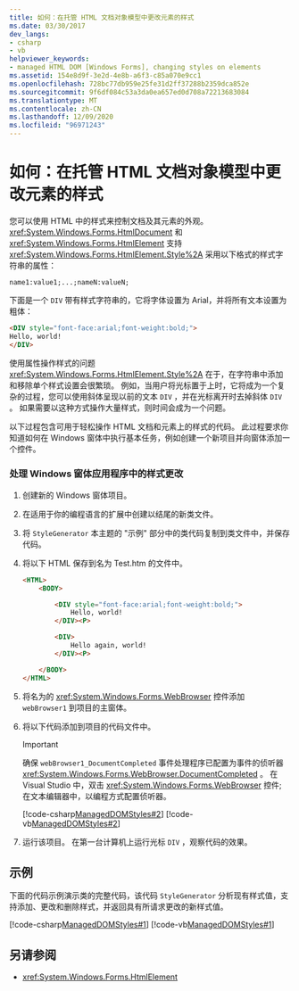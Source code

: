 ```yaml
---
title: 如何：在托管 HTML 文档对象模型中更改元素的样式
ms.date: 03/30/2017
dev_langs:
- csharp
- vb
helpviewer_keywords:
- managed HTML DOM [Windows Forms], changing styles on elements
ms.assetid: 154e8d9f-3e2d-4e8b-a6f3-c85a070e9cc1
ms.openlocfilehash: 728bc77db959e25fe31d2ff37288b2359dca852e
ms.sourcegitcommit: 9f6df084c53a3da0ea657ed0d708a72213683084
ms.translationtype: MT
ms.contentlocale: zh-CN
ms.lasthandoff: 12/09/2020
ms.locfileid: "96971243"
---
```

# <a name="how-to-change-styles-on-an-element-in-the-managed-html-document-object-model"></a>如何：在托管 HTML 文档对象模型中更改元素的样式

您可以使用 HTML 中的样式来控制文档及其元素的外观。 <xref:System.Windows.Forms.HtmlDocument> 和 <xref:System.Windows.Forms.HtmlElement> 支持 <xref:System.Windows.Forms.HtmlElement.Style%2A> 采用以下格式的样式字符串的属性：

`name1:value1;...;nameN:valueN;`

下面是一个 `DIV` 带有样式字符串的，它将字体设置为 Arial，并将所有文本设置为粗体：

```html
<DIV style="font-face:arial;font-weight:bold;">
Hello, world!
</DIV>
```

使用属性操作样式的问题 <xref:System.Windows.Forms.HtmlElement.Style%2A> 在于，在字符串中添加和移除单个样式设置会很繁琐。 例如，当用户将光标置于上时，它将成为一个复杂的过程，您可以使用斜体呈现以前的文本 `DIV` ，并在光标离开时去掉斜体 `DIV` 。 如果需要以这种方式操作大量样式，则时间会成为一个问题。

以下过程包含可用于轻松操作 HTML 文档和元素上的样式的代码。 此过程要求你知道如何在 Windows 窗体中执行基本任务，例如创建一个新项目并向窗体添加一个控件。

### <a name="to-process-style-changes-in-a-windows-forms-application"></a>处理 Windows 窗体应用程序中的样式更改

1. 创建新的 Windows 窗体项目。

2. 在适用于你的编程语言的扩展中创建以结尾的新类文件。

3. 将 `StyleGenerator` 本主题的 "示例" 部分中的类代码复制到类文件中，并保存代码。

4. 将以下 HTML 保存到名为 Test.htm 的文件中。

    ```html
    <HTML>
        <BODY>

            <DIV style="font-face:arial;font-weight:bold;">
                Hello, world!
            </DIV><P>

            <DIV>
                Hello again, world!
            </DIV><P>

        </BODY>
    </HTML>
    ```

5. 将名为的 <xref:System.Windows.Forms.WebBrowser> 控件添加 `webBrowser1` 到项目的主窗体。

6. 将以下代码添加到项目的代码文件中。

    > [!IMPORTANT]
    > 确保 `webBrowser1_DocumentCompleted` 事件处理程序已配置为事件的侦听器 <xref:System.Windows.Forms.WebBrowser.DocumentCompleted> 。 在 Visual Studio 中，双击 <xref:System.Windows.Forms.WebBrowser> 控件; 在文本编辑器中，以编程方式配置侦听器。

     [!code-csharp[ManagedDOMStyles#2](~/samples/snippets/csharp/VS_Snippets_Winforms/ManagedDOMStyles/CS/Form1.cs#2)]
     [!code-vb[ManagedDOMStyles#2](~/samples/snippets/visualbasic/VS_Snippets_Winforms/ManagedDOMStyles/VB/Form1.vb#2)]

7. 运行该项目。 在第一台计算机上运行光标 `DIV` ，观察代码的效果。

## <a name="example"></a>示例

下面的代码示例演示类的完整代码，该代码 `StyleGenerator` 分析现有样式值，支持添加、更改和删除样式，并返回具有所请求更改的新样式值。

[!code-csharp[ManagedDOMStyles#1](~/samples/snippets/csharp/VS_Snippets_Winforms/ManagedDOMStyles/CS/StyleGenerator.cs#1)]
[!code-vb[ManagedDOMStyles#1](~/samples/snippets/visualbasic/VS_Snippets_Winforms/ManagedDOMStyles/VB/StyleGenerator.vb#1)]

## <a name="see-also"></a>另请参阅

- <xref:System.Windows.Forms.HtmlElement>
